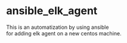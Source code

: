 # ansible_elk_agent
This is an automatization by using ansible\
for adding elk agent on a new centos machine.
